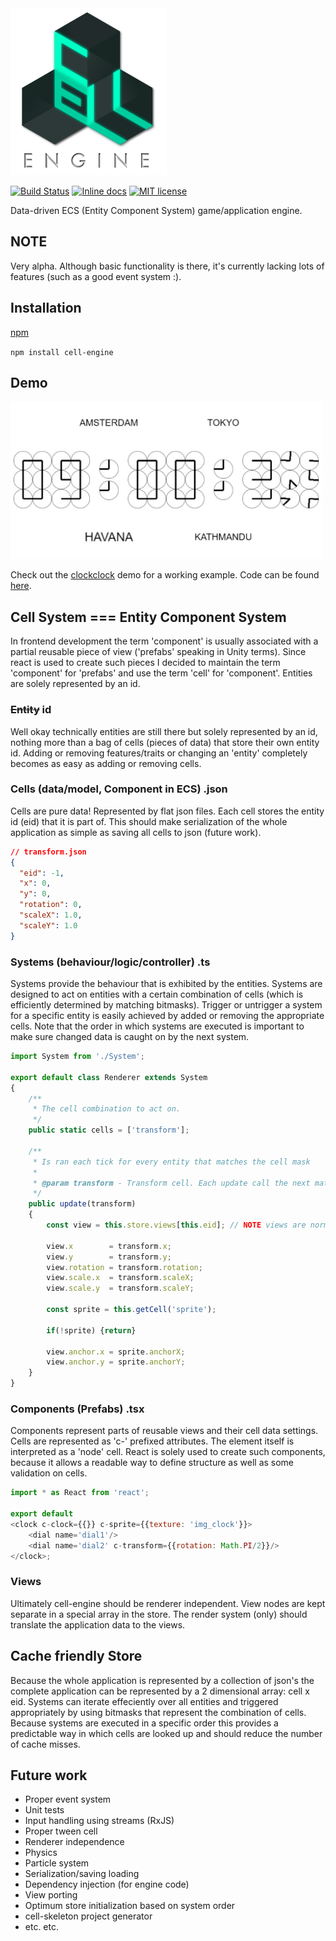 <img src="https://github.com/unnoon/cell-engine/raw/master/rsc/img/CELL-ENGINE.png" width="250" height="267" />

[![Build Status](https://travis-ci.org/unnoon/cell-engine.svg?branch=dev)](https://travis-ci.org/unnoon/cell-engine?branch=dev)
[![Inline docs](http://inch-ci.org/github/unnoon/cell-engine.svg?branch=dev)](http://inch-ci.org/github/unnoon/cell-engine?branch=dev)
[![MIT license](http://img.shields.io/badge/license-MIT-brightgreen.svg)](http://opensource.org/licenses/MIT)

Data-driven ECS (Entity Component System) game/application engine.

## NOTE

Very alpha. Although basic functionality is there, it's currently lacking lots of features (such as a good event system :). 

## Installation

[npm](https://www.npmjs.com)

`npm install cell-engine`

## Demo

<img src="https://github.com/unnoon/cell-demos/raw/master/demos/clockclock/rsc/img/clockclock.jpg" width="500" height="252" />

Check out the [clockclock](http://grogger.io/portfolio/clockclock/) demo for a working example. Code can be found [here](https://github.com/unnoon/cell-demos).

## Cell System === Entity Component System

In frontend development the term 'component' is usually associated with a partial reusable piece of view ('prefabs' speaking in Unity terms). 
Since react is used to create such pieces I decided to maintain the term 'component' for 'prefabs' and use the term 'cell' for 'component'. 
Entities are solely represented by an id.

### ~~Entity~~ id

Well okay technically entities are still there but solely represented by an id, nothing more than a bag of cells (pieces of data) that store their own entity id. 
Adding or removing features/traits or changing an 'entity' completely becomes as easy as adding or removing cells.  

### Cells (data/model, Component in ECS) .json

Cells are pure data! Represented by flat json files. Each cell stores the entity id (eid) that it is part of.
This should make serialization of the whole application as simple as saving all cells to json (future work). 

```json
// transform.json
{
  "eid": -1,
  "x": 0,
  "y": 0,
  "rotation": 0,
  "scaleX": 1.0,
  "scaleY": 1.0
}
```

### Systems (behaviour/logic/controller) .ts

Systems provide the behaviour that is exhibited by the entities. Systems are designed to act on entities with a certain combination of cells (which is efficiently determined by matching bitmasks).
Trigger or untrigger a system for a specific entity is easily achieved by added or removing the appropriate cells. 
Note that the order in which systems are executed is important to make sure changed data is caught on by the next system.

```js
import System from './System';

export default class Renderer extends System
{
    /**
     * The cell combination to act on.
     */
    public static cells = ['transform'];

    /**
     * Is ran each tick for every entity that matches the cell mask
     * 
     * @param transform - Transform cell. Each update call the next matching entity transform is injected.
     */
    public update(transform)
    {
        const view = this.store.views[this.eid]; // NOTE views are normally not accessed from systems!!

        view.x        = transform.x;
        view.y        = transform.y;
        view.rotation = transform.rotation;
        view.scale.x  = transform.scaleX;
        view.scale.y  = transform.scaleY;

        const sprite = this.getCell('sprite');

        if(!sprite) {return}

        view.anchor.x = sprite.anchorX;
        view.anchor.y = sprite.anchorY;
    }
}
```

### Components (Prefabs) .tsx

Components represent parts of reusable views and their cell data settings. Cells are represented as 'c-' prefixed attributes. The element itself is interpreted as a 'node' cell. 
React is solely used to create such components, because it allows a readable way to define structure as well as some validation on cells. 

```js
import * as React from 'react';

export default
<clock c-clock={{}} c-sprite={{texture: 'img_clock'}}>
    <dial name='dial1'/>
    <dial name='dial2' c-transform={{rotation: Math.PI/2}}/>
</clock>;
```

### Views

Ultimately cell-engine should be renderer independent. View nodes are kept separate in a special array in the store. 
The render system (only) should translate the application data to the views. 

## Cache friendly Store

Because the whole application is represented by a collection of json's the complete application can be represented by a 2 dimensional array: cell x eid.
Systems can iterate effeciently over all entities and triggered appropriately by using bitmasks that represent the combination of cells.
Because systems are executed in a specific order this provides a predictable way in which cells are looked up and should reduce the number of cache misses.  

## Future work

- Proper event system
- Unit tests
- Input handling using streams (RxJS)
- Proper tween cell
- Renderer independence
- Physics
- Particle system
- Serialization/saving loading
- Dependency injection (for engine code)
- View porting
- Optimum store initialization based on system order
- cell-skeleton project generator
- etc. etc.


